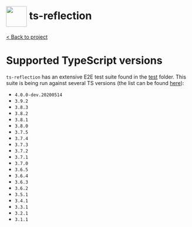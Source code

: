 <h1>
  <img height="56px" width="auto" src="https://raw.githubusercontent.com/janjakubnanista/ts-reflection/master/res/ts-reflection.png" align="center"/>
  <span>ts-reflection</span>
</h1>

<a href="https://github.com/janjakubnanista/ts-reflection">&lt; Back to project</a>

# Supported TypeScript versions

`ts-reflection` has an extensive E2E test suite found in the [test](https://github.com/janjakubnanista/ts-reflection/tree/master/test) folder. This suite is being run against several TS versions (the list can be found [here](https://github.com/janjakubnanista/ts-reflection/blob/master/scripts/versions.txt)):

- `4.0.0-dev.20200514`
- `3.9.2`
- `3.8.3`
- `3.8.2`
- `3.8.1`
- `3.8.0`
- `3.7.5`
- `3.7.4`
- `3.7.3`
- `3.7.2`
- `3.7.1`
- `3.7.0`
- `3.6.5`
- `3.6.4`
- `3.6.3`
- `3.6.2`
- `3.5.1`
- `3.4.1`
- `3.3.1`
- `3.2.1`
- `3.1.1`